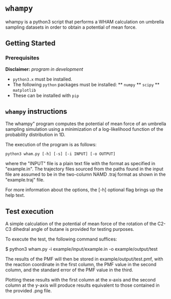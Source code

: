 # `whampy`
whampy is a python3 script that performs a WHAM calculation on umbrella sampling datasets in order to obtain a potential of mean force.

## Getting Started

### Prerequisites

__Disclaimer:__ _program in development_

* `python3.x` must be installed.
* The following `python` packages must be installed:
  ** `numpy`
  ** `scipy`
  ** `matplotlib`
* These can be installed with `pip`

## `whampy` instructions
The whampy" program computes the potential of mean force of an umbrella
sampling simulation using a minimization of a log-likelihood function of
the probability distribution in 1D. 

The execution of the program is as follows:

```shell
python3 wham.py [-h] [-s] [-i INPUT] [-o OUTPUT]
```

where the "INPUT" file is a plain text file with the format as specified
in "example.in".  The  trajectory  files sourced from the paths found in 
the input file are assumed to be in the two-column  NAMD .traj format as 
shown in the "example.traj" file. 

For more information about the options, the [-h] optional flag brings up
the help text.

## Test execution

A simple calculation of the potential of mean force of the rotation of
the C2-C3 dihedral angle of butane is provided for testing purposes.

To execute the test, the following command suffices:

$ python3 wham.py -i example/input/example.in -o example/output/test

The results of the PMF will then be stored in example/output/test.pmf,
with the reaction coordinate in the first column, the PMF value in the
second column, and the standard error of the PMF value in the third.

Plotting these results with the first column at the x-axis and the second
column at the y-axis will produce results equivalent to those contained
in the provided .png file.


